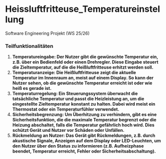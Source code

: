 # Heissluftfritteuse_Temperatureinstellung 

Software Engineering Projekt (WS 25/26)

### Teilfunktionalitäten

1. **Temperatureingabe: Der Nutzer gibt die gewünschte Temperatur ein, z.B. über ein Bedienfeld oder einen Drehregler. Diese Eingabe steuert die Zieltemperatur, auf die die Heißluftfritteuse erhitzt werden soll.**
2. **Temperaturanzeige: Die Heißluftfritteuse zeigt die aktuelle Temperatur im Innenraum an, meist auf einem Display. So kann der Nutzer sehen, ob die gewünschte Temperatur erreicht ist oder wie heiß es gerade ist.**
3. **Temperaturregelung: Ein Steuerungssystem überwacht die tatsächliche Temperatur und passt die Heizleistung an, um die eingestellte Zieltemperatur konstant zu halten. Dabei wird meist ein Thermostat oder ein Temperaturfühler verwendet.**
4. **Sicherheitsbegrenzung: Um Überhitzung zu verhindern, gibt es eine Sicherheitsfunktion, die die maximale Temperatur begrenzt oder die Heizung abschaltet, falls die Temperatur gefährlich hoch wird. Dies schützt Gerät und Nutzer vor Schäden oder Unfällen.**
5. **Rückmeldung an Nutzer: Das Gerät gibt Rückmeldungen, z.B. durch akustische Signale, Anzeigen auf dem Display oder LED-Leuchten, um den Nutzer über den Status zu informieren (z.B. Aufheizphase beendet, Temperatur erreicht, Fehler oder Sicherheitsabschaltung).**
